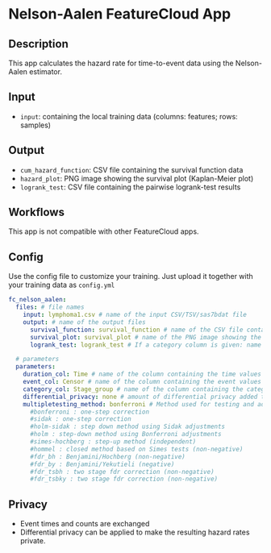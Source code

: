 # Nelson-Aalen FeatureCloud App

## Description
This app calculates the hazard rate for time-to-event data using the Nelson-Aalen estimator.

## Input
- `input`: containing the local training data (columns: features; rows: samples)


## Output
- `cum_hazard_function`: CSV file containing the survival function data
- `hazard_plot`: PNG image showing the survival plot (Kaplan-Meier plot)
- `logrank_test`: CSV file containing the pairwise logrank-test results


## Workflows
This app is not compatible with other FeatureCloud apps.

## Config
Use the config file to customize your training. Just upload it together with your training data as `config.yml`
```yml
fc_nelson_aalen:
  files: # file names
    input: lymphoma1.csv # name of the input CSV/TSV/sas7bdat file
    output: # name of the output files
      survival_function: survival_function # name of the CSV file containing the survival function data
      survival_plot: survival_plot # name of the PNG image showing the survival plot (Kaplan-Meier plot)
      logrank_test: logrank_test # If a category column is given: name of CSV file containing the pairwise logrank-test results

  # parameters
  parameters:
    duration_col: Time # name of the column containing the time values
    event_col: Censor # name of the column containing the event values (1=event occurred, 0=censored)
    category_col: Stage_group # name of the column containing the categories that shall be analysed separately (e.g. treatment A vs. treatment B)
    differential_privacy: none # amount of differential privacy added to the computation (none, low, middle or high)
    multipletesting_method: bonferroni # Method used for testing and adjustment of pvalues in the pairwise logrank test
      #bonferroni : one-step correction
      #sidak : one-step correction
      #holm-sidak : step down method using Sidak adjustments
      #holm : step-down method using Bonferroni adjustments
      #simes-hochberg : step-up method (independent)
      #hommel : closed method based on Simes tests (non-negative)
      #fdr_bh : Benjamini/Hochberg (non-negative)
      #fdr_by : Benjamini/Yekutieli (negative)
      #fdr_tsbh : two stage fdr correction (non-negative)
      #fdr_tsbky : two stage fdr correction (non-negative)
```

## Privacy
- Event times and counts are exchanged
- Differential privacy can be applied to make the resulting hazard rates private.